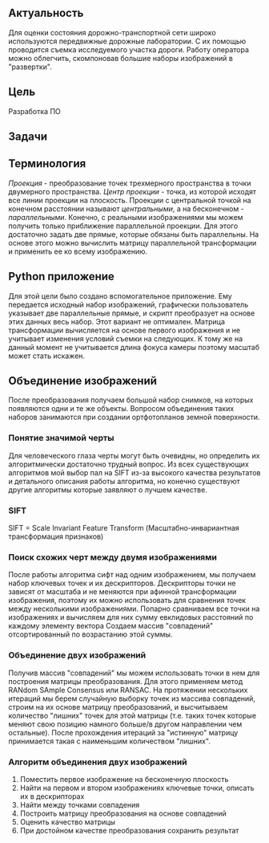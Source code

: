 ## Актуальность
Для оценки состояния дорожно-транспортной сети широко используются передвижные дорожные лаборатории. С их помощью проводится съемка исследуемого участка дороги. Работу оператора можно облегчить, скомпоновав большие наборы изображений в "развертки".
## Цель
Разработка ПО
## Задачи

## Терминология
*Проекция* - преобразование точек трехмерного пространства в точки двумерного пространства. 
*Центр проекции* - точка, из которой исходят все линии проекции на плоскость.
Проекции с центральной точкой на конечном расстоянии называют *центральными*, а на бесконечном - *параллельными*.
Конечно, с реальными изображениями мы можем получить только приближение параллельной проекции. Для этого достаточно задать две прямые, которые обязаны быть параллельны. На основе этого можно вычислить матрицу параллельной трансформации и применить ее ко всему изображению. 
## Python приложение
Для этой цели было создано вспомогательное приложение. Ему передается исходный набор изображений, графически пользователь указывает две параллельные прямые, и скрипт преобразует на основе этих данных весь набор.
	Этот вариант не оптимален. Матрица трансформации вычисляется на основе первого изображения и не учитывает изменения условий съемки на следующих. К тому же на данный момент не учитывается длина фокуса камеры поэтому масштаб может стать искажен.
## Объединение изображений
После преобразования получаем большой набор снимков, на которых появляются одни и те же объекты. Вопросом объединения таких наборов занимаются при создании ортфотопланов земной поверхности.
### Понятие значимой черты
Для человеческого глаза черты могут быть очевидны, но определить их алгоритмически достаточно трудный вопрос. Из всех существующих алгоритмов мой выбор пал на SIFT из-за высокого качества результатов и детального описания работы алгоритма, но конечно существуют другие алгоритмы которые заявляют о лучшем качестве.
### SIFT
SIFT = Scale Invariant Feature Transform (Масштабно-инвариантная трансформация признаков)

### Поиск схожих черт между двумя изображениями
После работы алгоритма сифт над одним изображением, мы получаем набор ключевых точек и их дескрипторов. Дескрипторы точки не зависят от масштаба и не меняются при афинной трансформации изображения, поэтому их можно использовать для сравнения точек между несколькими изображениями.
Попарно сравниваем все точки на изображениях и вычисляем для них сумму евклидовых расстояний по каждому элементу вектора
Создаем массив "совпадений" отсортированный по возрастанию этой суммы.
### Объединение двух изображений 
Получив массив "совпадений" мы можем использовать точки в нем для построения матрицы преобразования. Для этого применяем метод RANdom SAmple Consensus или RANSAC. На протяжении нескольких итераций мы берем случайную выборку точек из массива совпадений, строим на их основе матрицу преобразований, и высчитываем количество "лишних" точек для этой матрицы (т.е. таких точек которые меняют свою позицию намного больше/в другом направлении чем остальные). После прохождения итераций за "истинную" матрицу принимается такая с наименьшим количеством "лишних".

### Алгоритм объединения двух изображений
1) Поместить первое изображение на бесконечную плоскость
2) Найти на первом и втором изображениях ключевые точки, описать их в дескрипторах
3) Найти между точками совпадения
4) Построить матрицу преобразования на основе совпадений
5) Оценить качество матрицы
6) При достойном качестве преобразования сохранить результат

